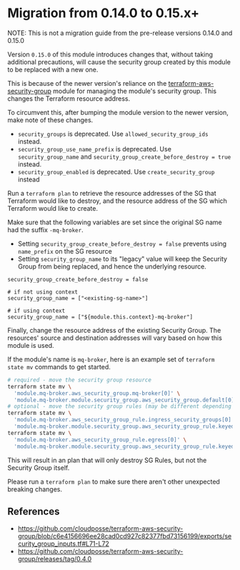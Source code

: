 # Migration from 0.14.0 to 0.15.x+

NOTE: This is not a migration guide from the pre-release versions 0.14.0 and 0.15.0

Version `0.15.0` of this module introduces changes that, without taking additional precautions, will cause the security group created by this module to be replaced with a new one. 

This is because of the newer version's reliance on the [terraform-aws-security-group](https://github.com/cloudposse/terraform-aws-security-group)
module for managing the module's security group. This changes the Terraform resource address.

To circumvent this, after bumping the module version to the newer version, make note of these changes.

* `security_groups` is deprecated. Use `allowed_security_group_ids` instead.
* `security_group_use_name_prefix` is deprecated. Use `security_group_name` and `security_group_create_before_destroy = true` instead.
* `security_group_enabled` is deprecated. Use `create_security_group` instead

Run a `terraform plan` to retrieve the resource addresses of the SG that Terraform would like to destroy, and the resource address of the SG which Terraform would like to create.

Make sure that the following variables are set since the original SG name had the suffix `-mq-broker`.

* Setting `security_group_create_before_destroy = false` prevents using `name_prefix` on the SG resource
* Setting `security_group_name` to its "legacy" value will keep the Security Group from being replaced, and hence the underlying resource.

```hcl
security_group_create_before_destroy = false

# if not using context
security_group_name = ["<existing-sg-name>"]

# if using context
security_group_name = ["${module.this.context}-mq-broker"]
```

Finally, change the resource address of the existing Security Group. The resources' source and destination addresses will vary based on how this module is used.

If the module's name is `mq-broker`, here is an example set of `terraform state mv` commands to get started.

```bash
# required - move the security group resource
terraform state mv \
  'module.mq-broker.aws_security_group.mq-broker[0]' \
  'module.mq-broker.module.security_group.aws_security_group.default[0]'
# optional - move the security group rules (may be different depending on usage)
terraform state mv \
  'module.mq-broker.aws_security_group_rule.ingress_security_groups[0]' \
  'module.mq-broker.module.security_group.aws_security_group_rule.keyed["_m[0]#[0]#sg#0"]'
terraform state mv \
  'module.mq-broker.aws_security_group_rule.egress[0]' \
  'module.mq-broker.module.security_group.aws_security_group_rule.keyed["_allow_all_egress_"]'
```

This will result in an plan that will only destroy SG Rules, but not the Security Group itself.

Please run a `terraform plan` to make sure there aren't other unexpected breaking changes.

## References

* https://github.com/cloudposse/terraform-aws-security-group/blob/c6e4156696ee28cad0cd927c82377fbd73156199/exports/security_group_inputs.tf#L71-L72
* https://github.com/cloudposse/terraform-aws-security-group/releases/tag/0.4.0
